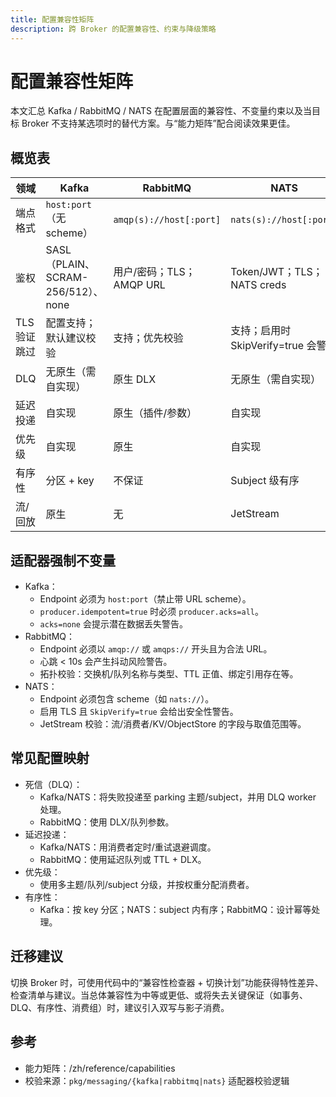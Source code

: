 ```yaml
---
title: 配置兼容性矩阵
description: 跨 Broker 的配置兼容性、约束与降级策略
---
```


# 配置兼容性矩阵

本文汇总 Kafka / RabbitMQ / NATS 在配置层面的兼容性、不变量约束以及当目标 Broker 不支持某选项时的替代方案。与“能力矩阵”配合阅读效果更佳。

## 概览表

| 领域 | Kafka | RabbitMQ | NATS |
|---|---|---|---|
| 端点格式 | `host:port`（无 scheme） | `amqp(s)://host[:port]` | `nats(s)://host[:port]` |
| 鉴权 | SASL（PLAIN、SCRAM-256/512）、none | 用户/密码；TLS；AMQP URL | Token/JWT；TLS；NATS creds |
| TLS 验证跳过 | 配置支持；默认建议校验 | 支持；优先校验 | 支持；启用时 SkipVerify=true 会警告 |
| DLQ | 无原生（需自实现） | 原生 DLX | 无原生（需自实现） |
| 延迟投递 | 自实现 | 原生（插件/参数） | 自实现 |
| 优先级 | 自实现 | 原生 | 自实现 |
| 有序性 | 分区 + key | 不保证 | Subject 级有序 |
| 流/回放 | 原生 | 无 | JetStream |

## 适配器强制不变量

- Kafka：
  - Endpoint 必须为 `host:port`（禁止带 URL scheme）。
  - `producer.idempotent=true` 时必须 `producer.acks=all`。
  - `acks=none` 会提示潜在数据丢失警告。
- RabbitMQ：
  - Endpoint 必须以 `amqp://` 或 `amqps://` 开头且为合法 URL。
  - 心跳 < 10s 会产生抖动风险警告。
  - 拓扑校验：交换机/队列名称与类型、TTL 正值、绑定引用存在等。
- NATS：
  - Endpoint 必须包含 scheme（如 `nats://`）。
  - 启用 TLS 且 `SkipVerify=true` 会给出安全性警告。
  - JetStream 校验：流/消费者/KV/ObjectStore 的字段与取值范围等。

## 常见配置映射

- 死信（DLQ）：
  - Kafka/NATS：将失败投递至 parking 主题/subject，并用 DLQ worker 处理。
  - RabbitMQ：使用 DLX/队列参数。
- 延迟投递：
  - Kafka/NATS：用消费者定时/重试退避调度。
  - RabbitMQ：使用延迟队列或 TTL + DLX。
- 优先级：
  - 使用多主题/队列/subject 分级，并按权重分配消费者。
- 有序性：
  - Kafka：按 key 分区；NATS：subject 内有序；RabbitMQ：设计幂等处理。

## 迁移建议

切换 Broker 时，可使用代码中的“兼容性检查器 + 切换计划”功能获得特性差异、检查清单与建议。当总体兼容性为中等或更低、或将失去关键保证（如事务、DLQ、有序性、消费组）时，建议引入双写与影子消费。

## 参考

- 能力矩阵：/zh/reference/capabilities
- 校验来源：`pkg/messaging/{kafka|rabbitmq|nats}` 适配器校验逻辑


